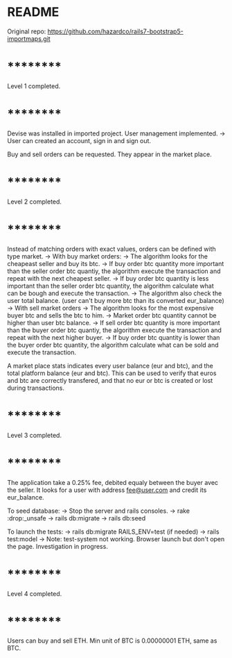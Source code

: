 # README

Original repo: https://github.com/hazardco/rails7-bootstrap5-importmaps.git

# ********
Level 1 completed.
# ********

Devise was installed in imported project.
User management implemented. 
-> User can created an account, sign in and sign out.

Buy and sell orders can be requested.
They appear in the market place. 

# ********
Level 2 completed.
# ********

Instead of matching orders with exact values, orders can be defined with type market.
-> With buy market orders:
    -> The algorithm looks for the cheapeast seller and buy its btc. 
        -> If buy order btc quantity more important than the seller order btc quantiy, the algorithm execute the transaction and repeat with the next cheapest seller.
        -> If buy order btc quantity is less important than the seller order btc quantity, the algorithm calculate what can be bough and execute the transaction.
            -> The algorithm also check the user total balance. (user can't buy more btc than its converted eur_balance)
-> With sell market orders
    -> The algorithm looks for the most expensive buyer btc and sells the btc to him. 
        -> Market order btc quantity cannot be higher than user btc balance. 
        -> If sell order btc quantity is more important than the buyer order btc quantiy, the algorithm execute the transaction and repeat with the next higher buyer.
        -> If buy order btc quantity is lower than the buyer order btc quantity, the algorithm calculate what can be sold and execute the transaction.

A market place stats indicates every user balance (eur and btc), and the total platform balance (eur and btc). 
This can be used to verify that euros and btc are correctly transfered, and that no eur or btc is created or lost during transactions. 

# ********
Level 3 completed.
# ********

The application take a 0.25% fee, debited equaly between the buyer avec the seller. It looks for a user with address fee@user.com and credit its eur_balance.

To seed database:
 -> Stop the server and rails consoles.
 -> rake :drop:_unsafe
 -> rails db:migrate
 -> rails db:seed

To launch the tests:
 -> rails db:migrate RAILS_ENV=test (if needed)
 -> rails test:model
 -> Note: test-system not working. Browser launch but don't open the page. Investigation in progress.

# ********
Level 4 completed.
# ********

Users can buy and sell ETH.
Min unit of BTC is 0.00000001 ETH, same as BTC.